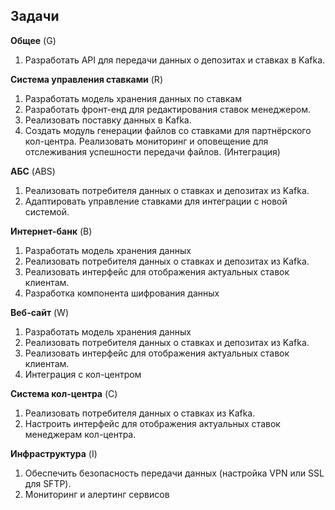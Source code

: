 ## Задачи

**Общее** (G)

1. Разработать API для передачи данных о депозитах и ставках в Kafka.

**Система управления ставками** (R)

1. Разработать модель хранения данных по ставкам
2. Разработать фронт-енд для редактирования ставок менеджером.
3. Реализовать поставку данных в Kafka.
4. Создать модуль генерации файлов со ставками для партнёрского кол-центра. Реализовать мониторинг и оповещение для отслеживания успешности передачи файлов. (Интеграция)

**АБС** (ABS)

1. Реализовать потребителя данных о ставках и депозитах из Kafka.
2. Адаптировать управление ставками для интеграции с новой системой.

**Интернет-банк** (B)

1. Разработать модель хранения данных
2. Реализовать потребителя данных о ставках и депозитах из Kafka.
3. Реализовать интерфейс для отображения актуальных ставок клиентам.
4. Разработка компонента шифрования данных

**Веб-сайт** (W)

1. Разработать модель хранения данных
2. Реализовать потребителя данных о ставках и депозитах из Kafka.
3. Реализовать интерфейс для отображения актуальных ставок клиентам.
4. Интеграция с кол-центром

**Система кол-центра** (C)

1. Реализовать потребителя данных о ставках из Kafka.
2. Настроить интерфейс для отображения актуальных ставок менеджерам кол-центра.

**Инфраструктура** (I)

1. Обеспечить безопасность передачи данных (настройка VPN или SSL для SFTP).
2. Мониторинг и алертинг сервисов
